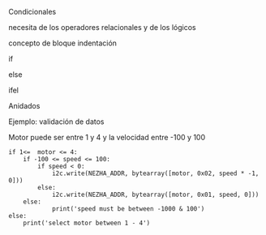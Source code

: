 Condicionales

necesita de los operadores relacionales y de los lógicos

concepto de bloque
indentación

if

else


ifel

Anidados

Ejemplo: validación de datos

Motor puede ser entre 1 y 4
y la velocidad entre -100 y 100

    if 1<=  motor <= 4:
        if -100 <= speed <= 100:
            if speed < 0:
                i2c.write(NEZHA_ADDR, bytearray([motor, 0x02, speed * -1, 0]))
            else:
                i2c.write(NEZHA_ADDR, bytearray([motor, 0x01, speed, 0]))
        else: 
                print('speed must be between -1000 & 100')
    else:
        print('select motor between 1 - 4')